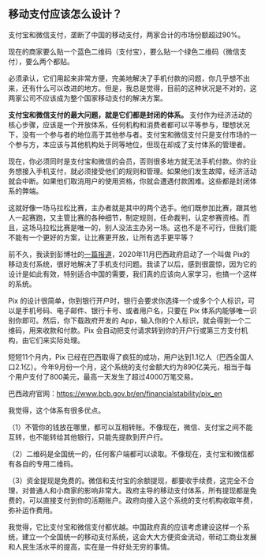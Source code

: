 ## 移动支付应该怎么设计？

支付宝和微信支付，垄断了中国的移动支付，两家合计的市场份额超过90%。

现在的商家要么贴一个蓝色二维码（支付宝），要么贴一个绿色二维码（微信支付），要么两个都贴。

必须承认，它们用起来非常方便，完美地解决了手机付款的问题，你几乎想不出来，还有什么可以改进的地方。但是，我总是觉得，目前的这种状况是不对的，这两家公司不应该成为整个国家移动支付的解决方案。

**支付宝和微信支付的最大问题，就是它们都是封闭的体系。** 支付作为经济活动的核心步骤，应该是一个开放体系，任何机构和消费者都可以平等参与，理想状况下，没有一个参与者的地位高于其他参与者。支付宝和微信支付只是支付市场的一个参与方，本应该与其他机构处于同等地位，但现在却成了支付体系的管理者。

现在，你必须同时是支付宝和微信的会员，否则很多地方就无法手机付款。你的业务想接入手机支付，就必须接受他们的规则和管理。如果他们发生故障，经济活动就会中断。如果他们取消用户的使用资格，你就会遭遇付款困难。这些都是封闭体系的弊端。

这就好像一场马拉松比赛，主办者就是其中的两个选手。他们既参加比赛，跟其他人一起赛跑，又主管比赛的各种细节，制定规则，任命裁判，认定参赛资格。而且，这场马拉松比赛是唯一的，别人没法主办另一场。这也不是不可行，但我们能不能有一个更好的方案，让比赛更开放，让所有选手更平等？

前不久，我读到彭博社的[一篇报道](https://www.bloomberg.com/news/articles/2021-10-06/pix-mobile-payment-how-brazil-s-central-bank-launched-platform)，2020年11月巴西政府启动了一个叫做 Pix的移动支付系统，很好地解决了手机支付问题。我读了以后，感到很震惊，因为它的设计是如此有效，特别适合中国的需要，我们真的应该向人家学习，也搞一个这样的系统。

Pix 的设计很简单，你到银行开户时，银行会要求你选择一个或多个个人标识，可以是手机号码、电子邮件、银行卡号、或者用户名，只要在 Pix 体系内能够唯一识别你即可。然后，你下载政府开发的 App，输入你的个人标识，就会得到一个二维码，用来收款和付款。Pix 会自动把支付请求转到你的开户行或第三方支付机构，由它们来实际处理。

短短11个月内，Pix 已经在巴西取得了疯狂的成功，用户达到1.1亿人（巴西全国人口2.1亿）。今年9月份一个月，这个系统的支付金额大约为890亿美元，相当于每个用户支付了800美元，最高一天发生了超过4000万笔交易。

巴西政府官网：https://www.bcb.gov.br/en/financialstability/pix_en

我觉得，这个体系有很多优点。

（1）不管你的钱放在哪里，都可以互相转账。不像现在，微信、支付宝之间不能互转，也不能转给其他银行，只能先提款到开户行。

（2）二维码是全国统一的，任何客户端都可以读取。不像现在，支付宝和微信都有各自的专用二维码。

（3）资金提现是免费的。微信和支付宝的余额提现，都要收手续费，这完全不合理，对普通人和小商家的影响非常大。政府主导的移动支付体系，所有提现都是免费的，可以直接支付到你的活期账户。政府向接入这个系统的支付机构收取年费，弥补运作费用。

我觉得，它比支付宝和微信支付都优越。中国政府真的应该考虑建设这样一个系统，建立一个全国统一的移动支付系统，这会大大方便资金流动，带动工商业发展和人民生活水平的提高，实在是一件好处无穷的事情。
